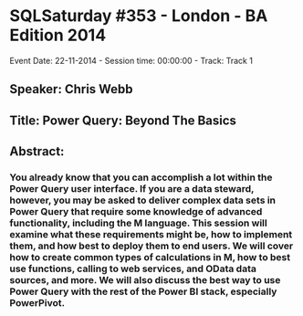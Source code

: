 # SQLSaturday #353 - London - BA Edition 2014
Event Date: 22-11-2014 - Session time: 00:00:00 - Track: Track 1
## Speaker: Chris Webb
## Title: Power Query: Beyond The Basics
## Abstract:
### You already know that you can accomplish a lot within the Power Query user interface. If you are a data steward, however, you may be asked to deliver complex data sets in Power Query that require some knowledge of advanced functionality, including the M language. This session will examine what these requirements might be, how to implement them, and how best to deploy them to end users. We will cover how to create common types of calculations in M, how to best use functions, calling to web services, and OData data sources, and more. We will also discuss the best way to use Power Query with the rest of the Power BI stack, especially PowerPivot.
